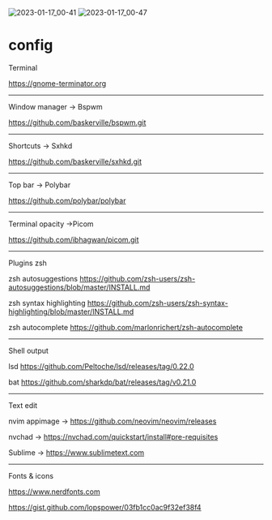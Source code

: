 ![2023-01-17_00-41](https://user-images.githubusercontent.com/103221169/212781302-8a78dd2e-5805-4b42-bdd1-1d4e1f62f9ac.png)
![2023-01-17_00-47](https://user-images.githubusercontent.com/103221169/212781305-975cc9e7-9ee0-442c-8be6-019b0bff1393.png)


# config
                   
Terminal 

https://gnome-terminator.org

---------------------------------------------------------------------------------
                          
Window manager -> Bspwm

https://github.com/baskerville/bspwm.git

---------------------------------------------------------------------------------

Shortcuts -> Sxhkd

https://github.com/baskerville/sxhkd.git

---------------------------------------------------------------------------------

Top bar -> Polybar 

https://github.com/polybar/polybar

---------------------------------------------------------------------------------

Terminal opacity ->Picom

https://github.com/ibhagwan/picom.git


---------------------------------------------------------------------------------

Plugins zsh

zsh autosuggestions
https://github.com/zsh-users/zsh-autosuggestions/blob/master/INSTALL.md 

zsh syntax highlighting
https://github.com/zsh-users/zsh-syntax-highlighting/blob/master/INSTALL.md 

zsh autocomplete
https://github.com/marlonrichert/zsh-autocomplete 

---------------------------------------------------------------------------------

Shell output

lsd
https://github.com/Peltoche/lsd/releases/tag/0.22.0 

bat
https://github.com/sharkdp/bat/releases/tag/v0.21.0 

---------------------------------------------------------------------------------

Text edit

nvim appimage -> https://github.com/neovim/neovim/releases 

nvchad -> https://nvchad.com/quickstart/install#pre-requisites 

Sublime -> https://www.sublimetext.com

---------------------------------------------------------------------------------

Fonts & icons

https://www.nerdfonts.com

https://gist.github.com/lopspower/03fb1cc0ac9f32ef38f4
